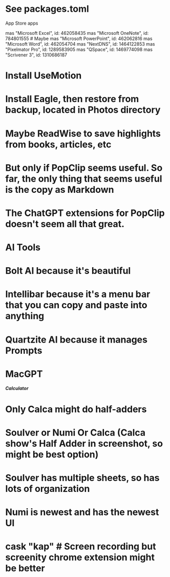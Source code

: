 # See packages.toml

App Store apps

mas "Microsoft Excel", id: 462058435
mas "Microsoft OneNote", id: 784801555 # Maybe
mas "Microsoft PowerPoint", id: 462062816
mas "Microsoft Word", id: 462054704
mas "NextDNS", id: 1464122853
mas "Pixelmator Pro", id: 1289583905
mas "QSpace", id: 1469774098
mas "Scrivener 3", id: 1310686187
# Install UseMotion
# Install Eagle, then restore from backup, located in Photos directory



# Maybe ReadWise to save highlights from books, articles, etc
# But only if PopClip seems useful. So far, the only thing that seems useful is the copy as Markdown
# The ChatGPT extensions for PopClip doesn't seem all that great.



# AI Tools
# Bolt AI because it's beautiful
# Intellibar because it's a menu bar that you can copy and paste into anything
# Quartzite AI because it manages Prompts
# MacGPT

##### Calculator
# Only Calca might do half-adders
# Soulver or Numi Or Calca (Calca show's Half Adder in screenshot, so might be best option)
# Soulver has multiple sheets, so has lots of organization
# Numi is newest and has the newest UI



# cask "kap" # Screen recording but screenity chrome extension might be better
